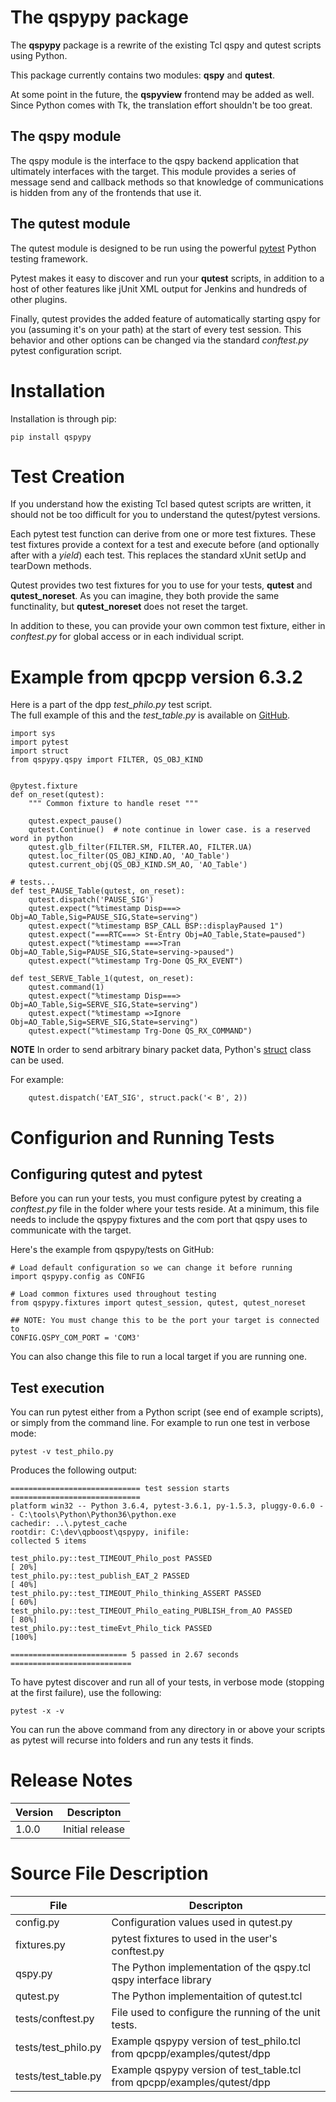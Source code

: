 
# The qspypy package 
The **qspypy** package is a rewrite of the existing Tcl qspy and qutest scripts 
using Python.  

This package currently contains two modules: **qspy** and **qutest**.  

At some point in the future, the **qspyview** frontend may be added as well.  
Since Python comes with Tk, the translation effort shouldn't be too great.

## The qspy module
The qspy module is the interface to the qspy backend application that ultimately 
interfaces with the target.  This module provides a series of message send and 
callback methods so that knowledge of communications is hidden from any of the
frontends that use it.

## The qutest module
The qutest module is designed to be run using the powerful
[pytest](https://pytest.org/) Python testing framework.  

Pytest makes it easy to discover and run your **qutest** scripts, 
in addition to a host of other features like jUnit XML output for Jenkins 
and hundreds of other plugins.

Finally, qutest provides the added feature of automatically starting qspy 
for you (assuming it's on your path) at the start of every test session.  This 
behavior and other options can be changed via the standard _conftest.py_ pytest
configuration script.

# Installation
Installation is through pip:

```pip install qspypy```

# Test Creation
If you understand how the existing Tcl based qutest scripts are written,
it should not be too difficult for you to understand the qutest/pytest versions.

Each pytest test function can derive from one or more test fixtures.  These
test fixtures provide a context for a test and execute before (and 
optionally after with a _yield_) each test.  This replaces the standard xUnit
setUp and tearDown methods.

Qutest provides two test fixtures for you to use for your tests, 
**qutest** and **qutest_noreset**.  As you can imagine, they both provide the
same functinality, but **qutest_noreset** does not reset the target.

In addition to these, you can provide your own common test fixture, either in
_conftest.py_ for global access or in each individual script.

# Example from qpcpp version 6.3.2
Here is a part of the dpp _test_philo.py_ test script.  
The full example of this and the _test_table.py_ is available on
[GitHub](https://github.com/LotusEngineering/qpboost/tree/master/qspypy/tests).

```
import sys
import pytest
import struct
from qspypy.qspy import FILTER, QS_OBJ_KIND


@pytest.fixture
def on_reset(qutest):
    """ Common fixture to handle reset """

    qutest.expect_pause()
    qutest.Continue()  # note continue in lower case. is a reserved word in python
    qutest.glb_filter(FILTER.SM, FILTER.AO, FILTER.UA)
    qutest.loc_filter(QS_OBJ_KIND.AO, 'AO_Table')
    qutest.current_obj(QS_OBJ_KIND.SM_AO, 'AO_Table')

# tests...
def test_PAUSE_Table(qutest, on_reset):
    qutest.dispatch('PAUSE_SIG')
    qutest.expect("%timestamp Disp===> Obj=AO_Table,Sig=PAUSE_SIG,State=serving")
    qutest.expect("%timestamp BSP_CALL BSP::displayPaused 1")
    qutest.expect("===RTC===> St-Entry Obj=AO_Table,State=paused")
    qutest.expect("%timestamp ===>Tran Obj=AO_Table,Sig=PAUSE_SIG,State=serving->paused")
    qutest.expect("%timestamp Trg-Done QS_RX_EVENT")

def test_SERVE_Table_1(qutest, on_reset):
    qutest.command(1)
    qutest.expect("%timestamp Disp===> Obj=AO_Table,Sig=SERVE_SIG,State=serving")
    qutest.expect("%timestamp =>Ignore Obj=AO_Table,Sig=SERVE_SIG,State=serving")
    qutest.expect("%timestamp Trg-Done QS_RX_COMMAND")

```

**NOTE** In order to send arbitrary binary packet data, Python's 
[struct](https://docs.python.org/3/library/struct.html) class can be used.  

For example:
```
    qutest.dispatch('EAT_SIG', struct.pack('< B', 2))
```

# Configurion and Running Tests

## Configuring qutest and pytest
Before you can run your tests, you must configure pytest by creating a 
_conftest.py_ file in the folder where your tests reside.  At a minimum, this 
file needs to include the qspypy fixtures and the com port that qspy uses 
to communicate with the target. 

Here's the example from qspypy/tests on GitHub:
```
# Load default configuration so we can change it before running
import qspypy.config as CONFIG

# Load common fixtures used throughout testing
from qspypy.fixtures import qutest_session, qutest, qutest_noreset

## NOTE: You must change this to be the port your target is connected to
CONFIG.QSPY_COM_PORT = 'COM3'
```
You can also change this file to run a local target if you are running one.

## Test execution
You can run pytest either from a Python script (see end of example scripts), or 
simply from the command line.  For example to run one test in verbose mode:
```
pytest -v test_philo.py
```


Produces the following output:
```
============================= test session starts =============================
platform win32 -- Python 3.6.4, pytest-3.6.1, py-1.5.3, pluggy-0.6.0 -- C:\tools\Python\Python36\python.exe
cachedir: ..\.pytest_cache
rootdir: C:\dev\qpboost\qspypy, inifile:
collected 5 items

test_philo.py::test_TIMEOUT_Philo_post PASSED                            [ 20%]
test_philo.py::test_publish_EAT_2 PASSED                                 [ 40%]
test_philo.py::test_TIMEOUT_Philo_thinking_ASSERT PASSED                 [ 60%]
test_philo.py::test_TIMEOUT_Philo_eating_PUBLISH_from_AO PASSED          [ 80%]
test_philo.py::test_timeEvt_Philo_tick PASSED                            [100%]

========================== 5 passed in 2.67 seconds ===========================
```


To have pytest discover and run all of your tests, in verbose mode 
(stopping at the first failure), use the following:
```
pytest -x -v
```


You can run the above command from any directory in or above your scripts 
as pytest will recurse into folders and run any tests it finds.

# Release Notes
Version | Descripton
-------|----------
1.0.0 | Initial release

# Source File Description
File | Descripton
---- | ----------
config.py | Configuration values used in qutest.py  
fixtures.py | pytest fixtures to used in the user's conftest.py
qspy.py | The Python implementation of the qspy.tcl qspy interface library
qutest.py | The Python implementaition of qutest.tcl
tests/conftest.py | File used to configure the running of the unit tests.
tests/test_philo.py | Example qspypy version of test_philo.tcl from qpcpp/examples/qutest/dpp
tests/test_table.py | Example qspypy version of test_table.tcl from qpcpp/examples/qutest/dpp
